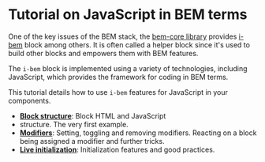 # Tutorial on JavaScript in BEM terms

One of the key issues of the BEM stack, the [bem-core
library](https://github.com/bem/bem-core) provides
[i-bem](https://github.com/bem/bem-core/tree/v1/common.blocks/i-bem) block among others.
It is often called a helper block since it's used to build other blocks and
empowers them with BEM features.

The `i-bem` block is implemented using a variety of technologies, including JavaScript,
which provides the framework for coding in BEM terms.

This tutorial details how to use `i-bem` features for JavaScript in your
components.

 * [**Block structure**](../01-Block-structure/01-Block-structure.en.md): Block HTML and JavaScript
 * structure. The very first example.
 * [**Modifiers**](../02-Modifiers/02-Modifiers.en.md): Setting, toggling and removing modifiers.
Reacting on a block being assigned a modifier and further tricks.
 * [**Live initialization**](../03-Live-initialization/03-Live-initialization.en.md): Initialization features and good practices.
